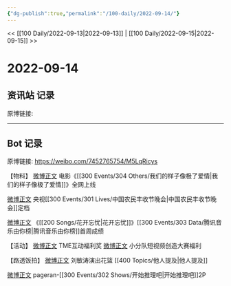 ```yaml
---
{"dg-publish":true,"permalink":"/100-daily/2022-09-14/"}
---
```



<< [[100 Daily/2022-09-13\|2022-09-13]] | [[100 Daily/2022-09-15\|2022-09-15]] >>

# 2022-09-14

## 资讯站 记录

原博链接:

---
## Bot 记录

原博链接: https://weibo.com/7452765754/M5LqRicys

【物料】
[微博正文](https://m.weibo.cn/1883007604/4813705394521300) 电影《[[300 Events/304 Others/我们的样子像极了爱情\|我们的样子像极了爱情]]》全网上线

[微博正文](https://m.weibo.cn/7211561239/4813622733704345) 央视[[300 Events/301 Lives/中国农民丰收节晚会\|中国农民丰收节晚会]]定档

[微博正文](https://m.weibo.cn/6733257358/4813558964289596) 《[[200 Songs/花开忘忧\|花开忘忧]]》[[300 Events/303 Data/腾讯音乐由你榜\|腾讯音乐由你榜]]首周成绩

【活动】
[微博正文](https://m.weibo.cn/6604869546/4813632246385828) TME互动福利奖
[微博正文](https://m.weibo.cn/5516625428/4813721211506889) 小分队短视频创造大赛福利

【路透饭拍】
[微博正文](https://m.weibo.cn/1323156534/4813649333457623) 刘敏涛演出花篮 [[400 Topics/他人提及\|他人提及]]

[微博正文](https://m.weibo.cn/7633014126/4813647912376446) pageran-[[300 Events/302 Shows/开始推理吧\|开始推理吧]]2P
